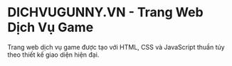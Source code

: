 # DICHVUGUNNY.VN - Trang Web Dịch Vụ Game

Trang web dịch vụ game được tạo với HTML, CSS và JavaScript thuần túy theo thiết kế giao diện hiện đại.